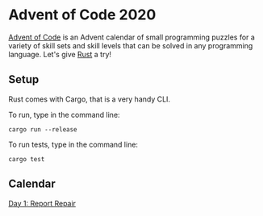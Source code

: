 # Advent of Code 2020

[Advent of Code](https://adventofcode.com/2020/) is an Advent calendar of small programming puzzles for a variety of skill sets and skill levels that can be solved in any programming language.
Let's give [Rust](https://www.rust-lang.org) a try!

## Setup

Rust comes with Cargo, that is a very handy CLI.

To run, type in the command line:

```
cargo run --release
```

To run tests, type in the command line:

```
cargo test
```

## Calendar
[Day 1: Report Repair](./src/day_01.rs)
